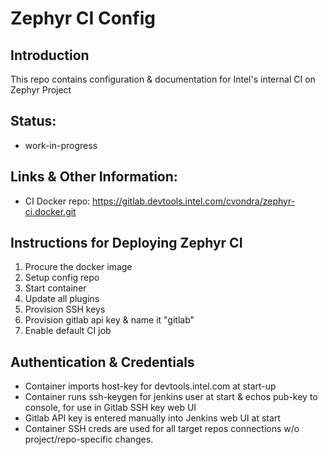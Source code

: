 # Zephyr CI Config

## Introduction

This repo contains configuration & documentation for Intel's internal CI on Zephyr Project 

## Status:
* work-in-progress

## Links & Other Information:
* CI Docker repo: https://gitlab.devtools.intel.com/cvondra/zephyr-ci.docker.git

## Instructions for Deploying Zephyr CI

1. Procure the docker image
1. Setup config repo
1. Start container
1. Update all plugins
1. Provision SSH keys
1. Provision gitlab api key & name it "gitlab"
1. Enable default CI job

## Authentication & Credentials
* Container imports host-key for devtools.intel.com at start-up
* Container runs ssh-keygen for jenkins user at start & echos pub-key to console, for use in Gitlab SSH key web UI
* Gitlab API key is entered manually into Jenkins web UI at start
* Container SSH creds are used for all target repos connections w/o project/repo-specific changes.
